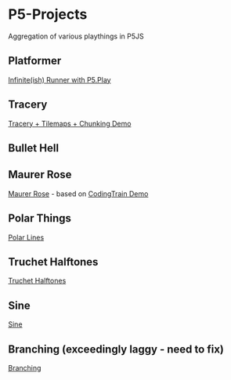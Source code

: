 # P5-Projects
Aggregation of various playthings in P5JS

## Platformer
 
[Infinite(ish) Runner with P5.Play](platformer)

## Tracery

[Tracery + Tilemaps + Chunking Demo](tracery)

## Bullet Hell

## Maurer Rose

[Maurer Rose](maurer-rose) - based on [CodingTrain Demo](https://thecodingtrain.com/challenges/coding-in-the-cabana/001-maurer-rose.html)

## Polar Things

[Polar Lines](polar)

## Truchet Halftones

[Truchet Halftones](truchet)

## Sine

[Sine](sine)

## Branching (exceedingly laggy - need to fix)

[Branching](branching)
